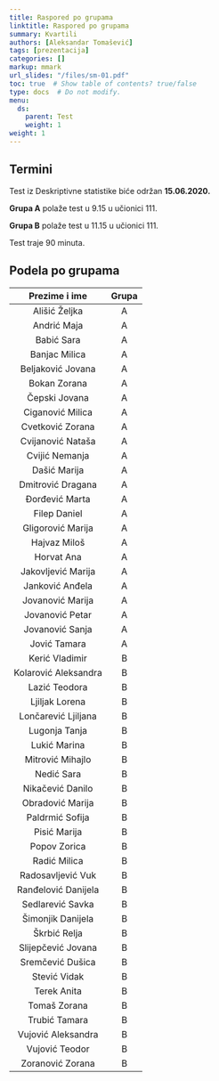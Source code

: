 ```yaml
---
title: Raspored po grupama
linktitle: Raspored po grupama
summary: Kvartili
authors: [Aleksandar Tomašević]
tags: [prezentacija]
categories: []
markup: mmark
url_slides: "/files/sm-01.pdf"
toc: true  # Show table of contents? true/false
type: docs  # Do not modify.
menu:
  ds:
    parent: Test
    weight: 1
weight: 1
---
```

## Termini

Test iz Deskriptivne statistike biće održan **15.06.2020.**

**Grupa A** polaže test u 9.15 u učionici 111.

**Grupa B** polaže test u 11.15 u učionici 111.

Test traje 90 minuta.


## Podela po grupama

|     Prezime i ime    | Grupa |
|:--------------------:|:-----:|
|     Ališić Željka    |   A   |
|      Andrić Maja     |   A   |
|      Babić Sara      |   A   |
|     Banjac Milica    |   A   |
|   Beljaković Jovana  |   A   |
|     Bokan Zorana     |   A   |
|     Čepski Jovana    |   A   |
|   Ciganović Milica   |   A   |
|   Cvetković Zorana   |   A   |
|   Cvijanović Nataša  |   A   |
|    Cvijić Nemanja    |   A   |
|     Dašić Marija     |   A   |
|   Dmitrović Dragana  |   A   |
|    Đorđević Marta    |   A   |
|     Filep Daniel     |   A   |
|   Gligorović Marija  |   A   |
|     Hajvaz Miloš     |   A   |
|      Horvat Ana      |   A   |
|  Jakovljević Marija  |   A   |
|    Janković Anđela   |   A   |
|   Jovanović Marija   |   A   |
|    Jovanović Petar   |   A   |
|    Jovanović Sanja   |   A   |
|     Jović Tamara     |   A   |
|    Kerić Vladimir    |   B   |
| Kolarović Aleksandra |   B   |
|     Lazić Teodora    |   B   |
|    Ljiljak Lorena    |   B   |
|  Lončarević Ljiljana |   B   |
|     Lugonja Tanja    |   B   |
|     Lukić Marina     |   B   |
|   Mitrović Mihajlo   |   B   |
|      Nedić Sara      |   B   |
|   Nikačević Danilo   |   B   |
|   Obradović Marija   |   B   |
|    Paldrmić Sofija   |   B   |
|     Pisić Marija     |   B   |
|     Popov Zorica     |   B   |
|     Radić Milica     |   B   |
|   Radosavljević Vuk  |   B   |
|  Ranđelović Danijela |   B   |
|   Sedlarević Savka   |   B   |
|   Šimonjik Danijela  |   B   |
|     Škrbić Relja     |   B   |
|  Slijepčević Jovana  |   B   |
|   Sremčević Dušica   |   B   |
|     Stević Vidak     |   B   |
|      Terek Anita     |   B   |
|     Tomaš Zorana     |   B   |
|     Trubić Tamara    |   B   |
|  Vujović Aleksandra  |   B   |
|    Vujović Teodor    |   B   |
|   Zoranović Zorana   |   B   |